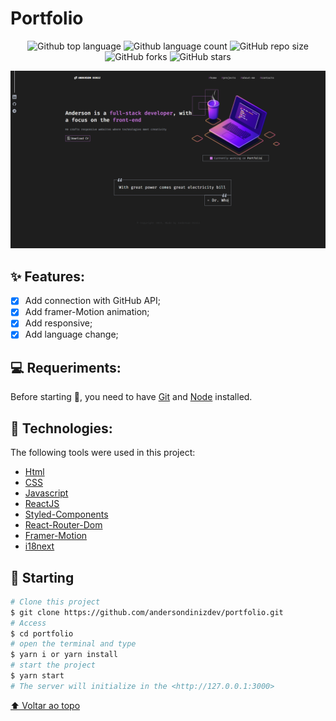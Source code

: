 # Portfolio

<!---Esses são exemplos. Veja https://shields.io para outras pessoas ou para personalizar este conjunto de escudos. Você pode querer incluir dependências, status do projeto e informações de licença aqui--->

<p align="center">
  <img alt="Github top language" src="https://img.shields.io/github/languages/top/andersondinizdev/portfolio?style=for-the-badge">
  
  <img alt="Github language count" src="https://img.shields.io/github/languages/count/andersondinizdev/portfolio?style=for-the-badge">
  
  <img alt="GitHub repo size" src="https://img.shields.io/github/repo-size/andersondinizdev/portfolio?style=for-the-badge">

  <img alt="GitHub forks" src="https://img.shields.io/github/forks/andersondinizdev/portfolio?style=for-the-badge">
    
  <img alt="GitHub stars" src="https://img.shields.io/github/stars/andersondinizdev/portfolio?style=for-the-badge"/> 

</p>

<p align="center">
<img src="https://raw.githubusercontent.com/AndersonDinizDev/projects-thumbnail/master/portfolio.png" alt="exemplo imagem"/>
 </p>

## ✨ Features:
- [x] Add connection with GitHub API;
- [x] Add framer-Motion animation;
- [x] Add responsive;
- [x] Add language change;

## 💻 Requeriments:

Before starting :checkered_flag:, you need to have [Git](https://git-scm.com) and [Node](https://nodejs.org/en/) installed.

## 🚀 Technologies:

The following tools were used in this project:

- [Html](https://developer.mozilla.org/pt-BR/docs/Web/HTML/Element/html/)  
- [CSS](https://developer.mozilla.org/pt-BR/docs/Web/CSS) 
- [Javascript](https://developer.mozilla.org/pt-BR/docs/Web/JavaScript)
- [ReactJS](https://react.dev/)
- [Styled-Components](https://styled-components.com/docs)
- [React-Router-Dom](https://styled-components.com/docs)
- [Framer-Motion](https://www.framer.com/motion/)
- [i18next](https://www.i18next.com/)

## :checkered_flag: Starting ##

```bash
# Clone this project
$ git clone https://github.com/andersondinizdev/portfolio.git
# Access
$ cd portfolio
# open the terminal and type
$ yarn i or yarn install
# start the project
$ yarn start
# The server will initialize in the <http://127.0.0.1:3000>
```
[⬆ Voltar ao topo](#Portfolio)<br>
